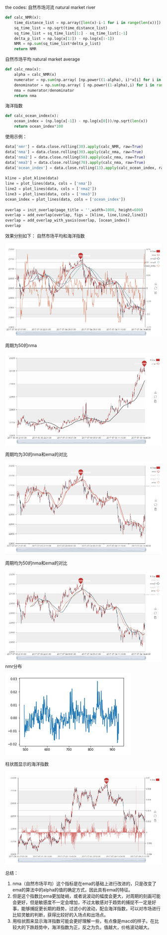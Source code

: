 the codes:
自然市场河流 natural market river
```py
def calc_NMR(x):
    time_distance_list = np.array([len(x)-i-1 for i in range(len(x))])
    sq_time_list = np.sqrt(time_distance_list)
    sq_time_list = sq_time_list[1:] - sq_time_list[:-1]
    delta_p_list = np.log(x[1:]) - np.log(x[:-1])
    NMR = np.sum(sq_time_list*delta_p_list)
    return NMR
```

自然市场平均 natural market average

```py
def calc_nma(x):
    alpha = calc_NMR(x)
    numerator = np.sum(np.array( [np.power((1-alpha), i)*x[i] for i in range(len(x)) ]  ))
    denominator = np.sum(np.array( [ np.power((1-alpha),i) for i in range(len(x)) ] ))
    nma = numerator/denominator
    return nma
```

海洋指数

```py
def calc_ocean_index(x):
    ocean_index = (np.log(x[-1]) - np.log(x[0]))/np.sqrt(len(x))
    return ocean_index*100
```

使用示例：

```py
data['nmr'] = data.close.rolling(30).apply(calc_NMR, raw=True)
data['nma'] = data.close.rolling(30).apply(calc_nma, raw=True)
data['nma2'] = data.close.rolling(50).apply(calc_nma, raw=True)
data['nma3'] = data.close.rolling(70).apply(calc_nma, raw=True)
data['ocean_index'] = data.close.rolling(13).apply(calc_ocean_index, raw=True)

kline = plot_kline(data)
line = plot_lines(data, cols = ['nma'])
line2 = plot_lines(data, cols = ['nma2'])
line3 = plot_lines(data, cols = ['nma3'])
ocean_index = plot_lines(data, cols = ['ocean_index'])

overlap = init_overlap(page_title = '',width=1000, height=600)
overlap = add_overlap(overlap, figs = [kline, line,line2,line3])
overlap = add_overlap_with_yaxis(overlap, [ocean_index])
overlap
```

效果分别如下：
自然市场平均和海洋指数

![自然市场平均和海洋指数](images/2018/11/自然市场平均和海洋指数.png)

周期为50的nma

![周期为50的nma](images/2018/11/周期为50的nma.png)

周期均为30的nma和ema的对比

![周期均为30的nma和ema的对比](images/2018/11/周期均为30的nma和ema的对比.png)

周期均为50的nma和ema的对比

![周期均为50的nma和ema的对比](images/2018/11/周期均为50的nma和ema的对比.png)
nmr分布

![nmr分布](images/2018/11/nmr分布.png)

柱状图显示的海洋指数

![柱状图显示的海洋指数](images/2018/11/柱状图显示的海洋指数.png)

总结：

1. nma（自然市场平均）这个指标是在ema的基础上进行改进的，只是改变了ema的算法中的alpha的值的确定方式，因此具有ema的特征。
2. 但是这个指数比ema更加陡峭，或者说波动的幅度会更大，对周期的刻画可能会更好，但是敏感度不一定会增加，不过太敏感对于趋势的捕捉不一定是好事，能够捕捉更长期的趋势，过滤小的波动，配合海洋指数，可以对市场进行比较灵敏的判断，获得比较好的入场点和出场点。
3. 用柱状图来显示海洋指数可能会更好理解一些，有点像是macd的样子。在比较大的下跌趋势中，海洋指数为正，反之为负。值越大，价格波动越大。
